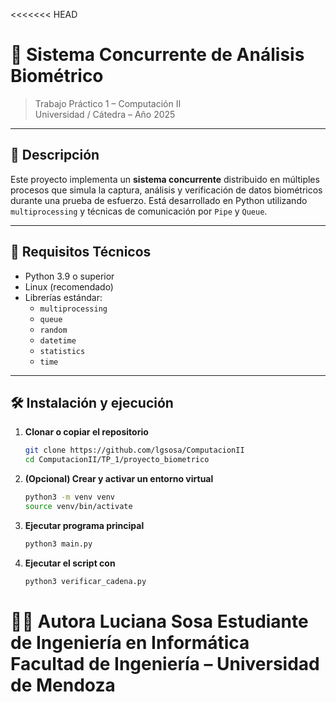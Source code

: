 <<<<<<< HEAD
# 🧠 Sistema Concurrente de Análisis Biométrico

> Trabajo Práctico 1 – Computación II  
> Universidad / Cátedra – Año 2025

---

## 📌 Descripción

Este proyecto implementa un **sistema concurrente** distribuido en múltiples procesos que simula la captura, análisis y verificación de datos biométricos durante una prueba de esfuerzo. Está desarrollado en Python utilizando `multiprocessing` y técnicas de comunicación por `Pipe` y `Queue`.

---

## 🔧 Requisitos Técnicos

- Python 3.9 o superior
- Linux (recomendado)
- Librerías estándar:
  - `multiprocessing`
  - `queue`
  - `random`
  - `datetime`
  - `statistics`
  - `time`

---

## 🛠️ Instalación y ejecución

1. **Clonar o copiar el repositorio**
   ```bash
   git clone https://github.com/lgsosa/ComputacionII
   cd ComputacionII/TP_1/proyecto_biometrico

2. **(Opcional) Crear y activar un entorno virtual**
   ```bash
   python3 -m venv venv
   source venv/bin/activate

3. **Ejecutar programa principal**
   ```bash   
   python3 main.py

3. **Ejecutar el script con**
   ```bash
   python3 verificar_cadena.py

👩‍💻 Autora
Luciana Sosa
Estudiante de Ingeniería en Informática
Facultad de Ingeniería – Universidad de Mendoza
=======

